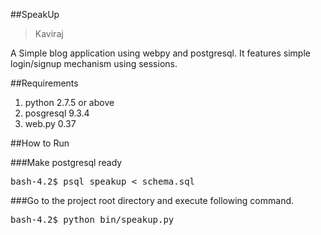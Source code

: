 ##SpeakUp

> Kaviraj

A Simple blog application using webpy and postgresql. It features simple login/signup mechanism using sessions.

##Requirements
<ol>
  
  <li>python 2.7.5 or above</li>
  <li>posgresql 9.3.4</li>
  <li>web.py 0.37</li>
  
</ol>

##How to Run

###Make postgresql ready

<pre>
bash-4.2$ psql speakup &lt; schema.sql
</pre>

###Go to the project root directory and execute following command.

<pre>
bash-4.2$ python bin/speakup.py
</pre>
